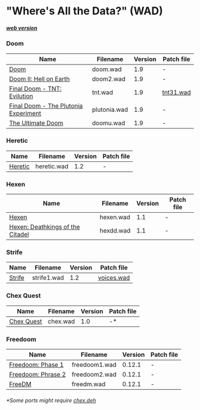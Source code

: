 # "Where's All the Data?" (WAD)

##### [web version](https://dabignerd.github.io/doom-wads)

### Doom
| Name | Filename | Version | Patch file |
|------|----------|---------|------|
|[Doom](https://dabignerd.github.io/doom-wads/wads/doom.wad)|doom.wad|1.9|-|
|[Doom II: Hell on Earth](https://dabignerd.github.io/doom-wads/wads/doom2.wad)|doom2.wad|1.9|-|
|[Final Doom - TNT: Evilution](https://dabignerd.github.io/doom-wads/wads/tnt.wad)|tnt.wad|1.9|[tnt31.wad](https://dabignerd.github.io/doom-wads/wads/patch-files/tnt31.wad)
|[Final Doom - The Plutonia Experiment](https://dabignerd.github.io/doom-wads/wads/plutonia.wad)|plutonia.wad|1.9|-|
|[The Ultimate Doom](https://dabignerd.github.io/doom-wads/wads/doomu.wad)|doomu.wad|1.9|-|

### Heretic
| Name | Filename | Version | Patch file |
|------|----------|---------|------|
|[Heretic](https://dabignerd.github.io/doom-wads/wads/heretic.wad)|heretic.wad|1.2|-|

### Hexen
| Name | Filename | Version | Patch file |
|------|----------|---------|------|
|[Hexen](https://dabignerd.github.io/doom-wads/wads/hexen.wad)|hexen.wad|1.1|-|
|[Hexen: Deathkings of the Citadel](https://dabignerd.github.io/doom-wads/wads/hexdd.wad)|hexdd.wad|1.1|-|

### Strife
| Name | Filename | Version | Patch file |
|------|----------|---------|------|
|[Strife](https://dabignerd.github.io/doom-wads/wads/strife1.wad)|strife1.wad|1.2|[voices.wad](https://dabignerd.github.io/doom-wads/wads/patch-files/voices.wad)

### Chex Quest
| Name | Filename | Version | Patch file |
|------|----------|---------|------|
|[Chex Quest](https://dabignerd.github.io/doom-wads/wads/chex.wad)|chex.wad|1.0|-*|

### Freedoom
| Name | Filename | Version | Patch file |
|------|----------|---------|------|
|[Freedoom: Phase 1](https://dabignerd.github.io/doom-wads/wads/freedoom1.wad)|freedoom1.wad|0.12.1|-|
|[Freedoom: Phrase 2](https://dabignerd.github.io/doom-wads/wads/freedoom2.wad)|freedoom2.wad|0.12.1|-|
|[FreeDM](freedm.wad)|freedm.wad|0.12.1|-|

###### *Some ports might require [chex.deh](https://www.doomworld.com/idgames/utils/exe_edit/patches/chexdeh)